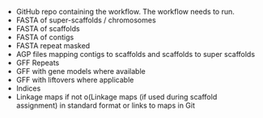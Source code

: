 - GitHub repo containing the workflow. The workflow needs to run.
- FASTA of super-scaffolds / chromosomes
- FASTA of scaffolds
- FASTA of contigs
- FASTA repeat masked
- AGP files mapping contigs to scaffolds and scaffolds to super scaffolds
- GFF Repeats
- GFF with gene models where available
- GFF with liftovers where applicable
- Indices
- Linkage maps if not o(Linkage maps (if used during scaffold assignment) in standard format or links to maps in Git